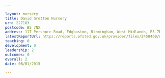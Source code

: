 ```yaml
---

layout: nursery
title: David Gretton Nursery
urn: 227183
postcode: B5 7NX
address: 117 Pershore Road, Edgbaston, Birmingham, West Midlands, B5 7NX
latestReportUrl: https://reports.ofsted.gov.uk/provider/files/2450460/urn/227183.pdf
teaching: 0
development: 0
leadership: 2
outcomes: 0
overall: 2
date: 08/01/2015

---
```

